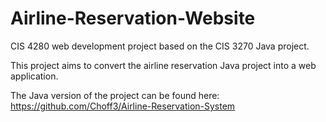 # Airline-Reservation-Website
CIS 4280 web development project based on the CIS 3270 Java project.

This project aims to convert the airline reservation Java project into a web application.

The Java version of the project can be found here:
https://github.com/Choff3/Airline-Reservation-System
